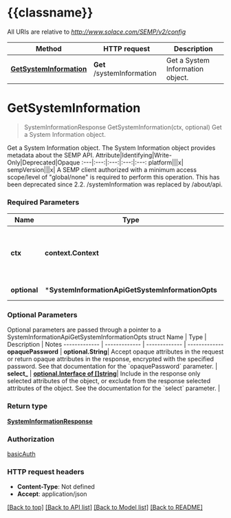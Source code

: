 # {{classname}}

All URIs are relative to *http://www.solace.com/SEMP/v2/config*

Method | HTTP request | Description
------------- | ------------- | -------------
[**GetSystemInformation**](SystemInformationApi.md#GetSystemInformation) | **Get** /systemInformation | Get a System Information object.

# **GetSystemInformation**
> SystemInformationResponse GetSystemInformation(ctx, optional)
Get a System Information object.

Get a System Information object.  The System Information object provides metadata about the SEMP API.   Attribute|Identifying|Write-Only|Deprecated|Opaque :---|:---:|:---:|:---:|:---: platform|||x| sempVersion|||x|    A SEMP client authorized with a minimum access scope/level of \"global/none\" is required to perform this operation.  This has been deprecated since 2.2. /systemInformation was replaced by /about/api.

### Required Parameters

Name | Type | Description  | Notes
------------- | ------------- | ------------- | -------------
 **ctx** | **context.Context** | context for authentication, logging, cancellation, deadlines, tracing, etc.
 **optional** | ***SystemInformationApiGetSystemInformationOpts** | optional parameters | nil if no parameters

### Optional Parameters
Optional parameters are passed through a pointer to a SystemInformationApiGetSystemInformationOpts struct
Name | Type | Description  | Notes
------------- | ------------- | ------------- | -------------
 **opaquePassword** | **optional.String**| Accept opaque attributes in the request or return opaque attributes in the response, encrypted with the specified password. See that documentation for the &#x60;opaquePassword&#x60; parameter. | 
 **select_** | [**optional.Interface of []string**](string.md)| Include in the response only selected attributes of the object, or exclude from the response selected attributes of the object. See the documentation for the &#x60;select&#x60; parameter. | 

### Return type

[**SystemInformationResponse**](SystemInformationResponse.md)

### Authorization

[basicAuth](../README.md#basicAuth)

### HTTP request headers

 - **Content-Type**: Not defined
 - **Accept**: application/json

[[Back to top]](#) [[Back to API list]](../README.md#documentation-for-api-endpoints) [[Back to Model list]](../README.md#documentation-for-models) [[Back to README]](../README.md)

